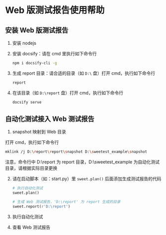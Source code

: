 # Web 版测试报告使用帮助

## 安装 Web 版测试报告

1. 安装 nodejs

2. 安装 docsify：请在 cmd 里执行如下命令行

    ```bash
    npm i docsify-cli -g
    ```

3. 生成 report 目录：请合适的目录（如 `D:\` 盘）打开 cmd，执行如下命令行

    ```bash
    report
    ```

4. 在该目录（如 `D:\report` 盘）打开 cmd，执行如下命令行

    ```bash
    docsify serve
    ```

## 自动化测试接入 Web 测试报告 

1. snapshot 映射到 Web 目录

打开 cmd，执行如下命令行

```bash
mklink /j D:\report\report\snapshot D:\sweetest_example\snapshot
```
注意，命令行中 D:\report 为 report 目录，D:\sweetest_example 为自动化测试目录，请根据实际目录更换


2. 请在启动脚本（如：start.py）里 `sweet.plan()` 后面添加生成测试报告的代码 

    ```Python
    # 执行自动化测试
    sweet.plan()

    # 生成 Web 测试报告，'D:\report' 为 report 生成的目录
    sweet.report(r'D:\report')
    ```

3. 执行自动化测试

4. 查看 Web 测试报告
